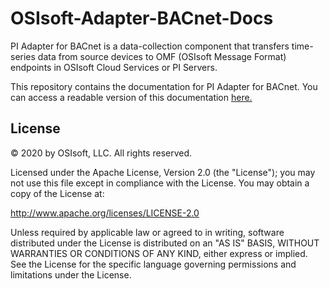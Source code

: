 # OSIsoft-Adapter-BACnet-Docs
PI Adapter for BACnet is a data-collection component that transfers time-series data from source devices to OMF (OSIsoft Message Format) endpoints in OSIsoft Cloud Services or PI Servers.

This repository contains the documentation for PI Adapter for BACnet. You can access a readable version of this documentation [here.](https://osisoft.github.io/OSIsoft-Adapter-BACnet-Docs/V1)

## License

© 2020 by OSIsoft, LLC. All rights reserved.

Licensed under the Apache License, Version 2.0 (the "License"); you may not use this file except in compliance with the License. You may obtain a copy of the License at:

http://www.apache.org/licenses/LICENSE-2.0

Unless required by applicable law or agreed to in writing, software distributed under the License is distributed on an "AS IS" BASIS, WITHOUT WARRANTIES OR CONDITIONS OF ANY KIND, either express or implied. See the License for the specific language governing permissions and limitations under the License.
